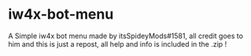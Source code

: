 # iw4x-bot-menu
A Simple iw4x bot menu made by itsSpideyMods#1581, all credit goes to him and this is just a repost, all help and info is included in the .zip !
